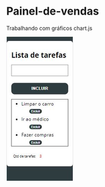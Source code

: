 # Painel-de-vendas
 Trabalhando com gráficos chart.js

![mob 1](https://github.com/lucianotrindade/Lista-de-tarefas/blob/main/assets/img/Mobile02.JPG)